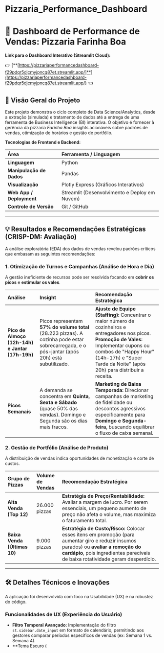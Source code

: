 # Pizzaria_Performance_Dashboard
# 🍕 Dashboard de Performance de Vendas: Pizzaria Farinha Boa

**Link para o Dashboard Interativo (Streamlit Cloud):**

👉 [**[https://pizzariaperformancedashboard-f29pdqr5djcmyjpncq87et.streamlit.app/]**](https://pizzariaperformancedashboard-f29pdqr5djcmyjpncq87et.streamlit.app/) 👈

## 🎯 Visão Geral do Projeto

Este projeto demonstra o ciclo completo de Data Science/Analytics, desde a extração (simulada) e tratamento de dados até a entrega de uma ferramenta de Business Intelligence (BI) interativa. O objetivo é fornecer à gerência da pizzaria *Farinha Boa* insights acionáveis sobre padrões de vendas, otimização de horários e gestão de portfólio.

**Tecnologias de Frontend e Backend:**

| Área | Ferramenta / Linguagem |
| :--- | :--- |
| **Linguagem** | Python |
| **Manipulação de Dados** | Pandas |
| **Visualização** | Plotly Express (Gráficos Interativos) |
| **Web App / Deployment** | Streamlit (Desenvolvimento e Deploy em Nuvem) |
| **Controle de Versão** | Git / GitHub |

---

## 💡 Resultados e Recomendações Estratégicas (CRISP-DM: Avaliação)

A análise exploratória (EDA) dos dados de vendas revelou padrões críticos que embasam as seguintes recomendações:

### 1. Otimização de Turnos e Campanhas (Análise de Hora e Dia)

A gestão ineficiente de recursos pode ser resolvida focando em **cobrir os picos** e **estimular os vales**.

| Análise | Insight | Recomendação Estratégica |
| :--- | :--- | :--- |
| **Pico de Almoço (12h-14h) e Jantar (17h-19h)** | Picos representam **57% do volume total** (28.223 pizzas). A cozinha pode estar sobrecarregada, e o pós-jantar (após 20h) está subutilizado. | **Ajuste de Equipe (Staffing):** Concentrar o maior número de cozinheiros e entregadores nos picos. **Promoção de Vales:** Implementar cupons ou combos de "Happy Hour" (14h-17h) e "Super Tarde da Noite" (após 20h) para distribuir a receita. |
| **Picos Semanais** | A demanda se concentra em **Quinta, Sexta e Sábado** (quase 50% das vendas). Domingo e Segunda são os dias mais fracos. | **Marketing de Baixa Temporada:** Direcionar campanhas de marketing de fidelidade ou descontos agressivos especificamente para **Domingo e Segunda-feira**, buscando equilibrar o fluxo de caixa semanal. |

### 2. Gestão de Portfólio (Análise de Produto)

A distribuição de vendas indica oportunidades de monetização e corte de custos.

| Grupo de Pizzas | Volume de Vendas | Recomendação Estratégica |
| :--- | :--- | :--- |
| **Alta Venda (Top 12)** | 26.000 pizzas | **Estratégia de Preço/Rentabilidade:** Avaliar a margem de lucro. Por serem essenciais, um pequeno aumento de preço não afeta o volume, mas maximiza o faturamento total. |
| **Baixa Venda (Últimas 10)** | 9.000 pizzas | **Estratégia de Custo/Risco:** Colocar esses itens em promoção (para aumentar giro e reduzir insumos parados) ou **avaliar a remoção do cardápio**, pois ingredientes perecíveis de baixa rotatividade geram desperdício. |

---

## 🛠️ Detalhes Técnicos e Inovações

A aplicação foi desenvolvida com foco na Usabilidade (UX) e na robustez do código.

### Funcionalidades de UX (Experiência do Usuário)

* **Filtro Temporal Avançado:** Implementação do filtro `st.sidebar.date_input` em formato de calendário, permitindo aos gestores comparar períodos específicos de vendas (ex: Semana 1 vs. Semana 4).
* **Tema Escuro (